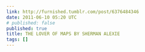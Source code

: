 ```yaml
---
link: http://furnished.tumblr.com/post/6376484346
date: 2011-06-10 05:20 UTC
# published: false
published: true
title: THE LOVER OF MAPS BY SHERMAN ALEXIE
tags: []
---
```



